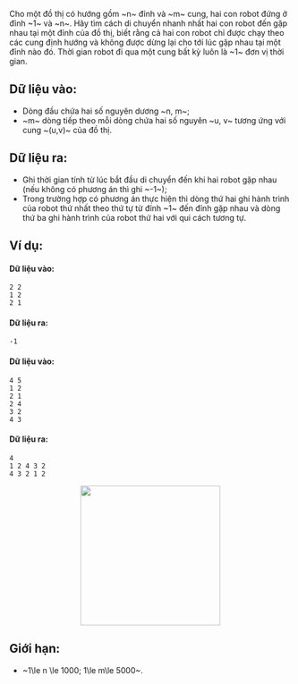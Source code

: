 Cho một đồ thị có hướng gồm ~n~ đỉnh và ~m~ cung, hai con robot đứng ở đỉnh ~1~ và ~n~. Hãy tìm cách di chuyển nhanh nhất hai con robot đến gặp nhau tại một đỉnh của đồ thị, biết rằng cả hai con robot chỉ được chạy theo các cung định hướng và không được dừng lại cho tới lúc gặp nhau tại một đỉnh nào đó. Thời gian robot đi qua một cung bất kỳ luôn là ~1~ đơn vị thời gian.

## Dữ liệu vào:
- Dòng đầu chứa hai số nguyên dương ~n, m~;
- ~m~ dòng tiếp theo mỗi dòng chứa hai số nguyên ~u, v~ tương ứng với cung ~(u,v)~ của đồ thị.

## Dữ liệu ra: 
- Ghi thời gian tính từ lúc bắt đầu di chuyển đến khi hai robot gặp nhau (nếu không có phương án thì ghi ~-1~);
- Trong trường hợp có phương án thực hiện thì dòng thứ hai ghi hành trình của robot thứ nhất theo thứ tự từ đỉnh ~1~ đến đỉnh gặp nhau và dòng thứ ba ghi hành trình của robot thứ hai với qui cách tương tự.

## Ví dụ:
#### Dữ liệu vào:
```
2 2
1 2
2 1
```

#### Dữ liệu ra:
```
-1
```

#### Dữ liệu vào:
```
4 5
1 2
2 1
2 4
3 2
4 3
```

#### Dữ liệu ra:
```
4
1 2 4 3 2
4 3 2 1 2
```

<center><img src="/images/problems/568/RMOVE.png" width="250px" /></center>

## Giới hạn:
- ~1\le n \le 1000; 1\le m\le 5000~.